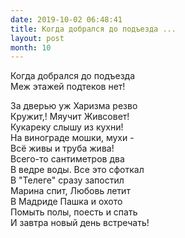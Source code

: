 ```yaml
---
date: 2019-10-02 06:48:41
title: Когда добрался до подъезда ...
layout: post
month: 10
---
```

Когда добрался до подъезда <br/>
Меж этажей подтеков нет! <br/>
<!--more-->
За дверью уж Харизма резво<br/>
Кружит,! Мяучит Живсовет! <br/>
Кукареку слышу из кухни! <br/>
На винограде мошки,  мухи - <br/>
Всё живы и труба жива! <br/>
Всего-то сантиметров два<br/>
В ведре воды. Все это сфоткал<br/>
В "Телеге"  сразу запостил<br/>
Марина спит,  Любовь летит<br/>
В Мадриде Пашка и охото<br/>
Помыть полы,  поесть и спать<br/>
И завтра новый день встречать!<br/>